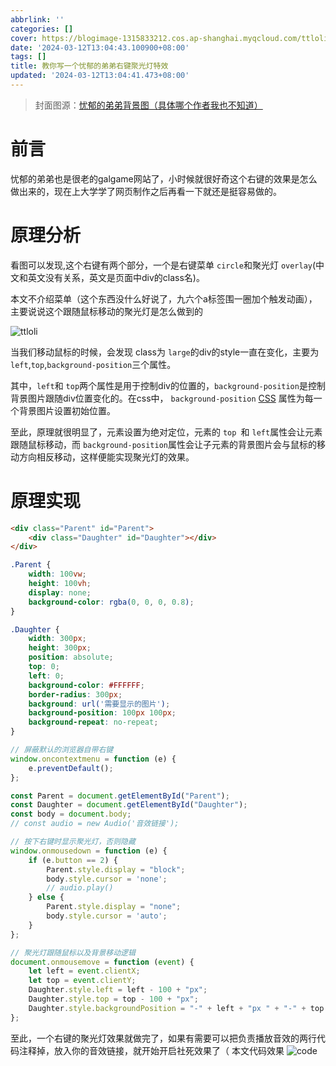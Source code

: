 ```yaml
---
abbrlink: ''
categories: []
cover: https://blogimage-1315833212.cos.ap-shanghai.myqcloud.com/ttloli%2Fcover.webp
date: '2024-03-12T13:04:43.100900+08:00'
tags: []
title: 教你写一个忧郁的弟弟右键聚光灯特效
updated: '2024-03-12T13:04:41.473+08:00'
---
```

> 封面图源：[忧郁的弟弟背景图（具体哪个作者我也不知道）](https://www.ttloli.com/)

# 前言

忧郁的弟弟也是很老的galgame网站了，小时候就很好奇这个右键的效果是怎么做出来的，现在上大学学了网页制作之后再看一下就还是挺容易做的。

# 原理分析

看图可以发现,这个右键有两个部分，一个是右键菜单 `circle`和聚光灯 `overlay`(中文和英文没有关系，英文是页面中div的class名)。

本文不介绍菜单（这个东西没什么好说了，九六个a标签围一圈加个触发动画），主要说说这个跟随鼠标移动的聚光灯是怎么做到的

![ttloli](https://blogimage-1315833212.cos.ap-shanghai.myqcloud.com/ttloli/ttloli1.png)

当我们移动鼠标的时候，会发现 class为 `large`的div的style一直在变化，主要为 `left`,`top`,`background-position`三个属性。

其中，`left`和 `top`两个属性是用于控制div的位置的，`background-position`是控制背景图片跟随div位置变化的。在css中， `background-position` [CSS](https://developer.mozilla.org/zh-CN/docs/Web/CSS) 属性为每一个背景图片设置初始位置。

至此，原理就很明显了，元素设置为绝对定位，元素的 `top `和 `left`属性会让元素跟随鼠标移动，而 `background-position`属性会让子元素的背景图片会与鼠标的移动方向相反移动，这样便能实现聚光灯的效果。

# 原理实现

``` html
<div class="Parent" id="Parent">
    <div class="Daughter" id="Daughter"></div>
</div>
```

``` css
.Parent {
    width: 100vw;
    height: 100vh;
    display: none;
    background-color: rgba(0, 0, 0, 0.8);
}

.Daughter {
    width: 300px;
    height: 300px;
    position: absolute;
    top: 0;
    left: 0;
    background-color: #FFFFFF;
    border-radius: 300px;
    background: url('需要显示的图片');
    background-position: 100px 100px;
    background-repeat: no-repeat;
}
```

``` javascript
// 屏蔽默认的浏览器自带右键
window.oncontextmenu = function (e) {
    e.preventDefault();
};

const Parent = document.getElementById("Parent");
const Daughter = document.getElementById("Daughter");
const body = document.body;
// const audio = new Audio('音效链接');

// 按下右键时显示聚光灯，否则隐藏
window.onmousedown = function (e) {
    if (e.button == 2) {
        Parent.style.display = "block";
        body.style.cursor = 'none';
        // audio.play()
    } else {
        Parent.style.display = "none";
        body.style.cursor = 'auto';
    }
};

// 聚光灯跟随鼠标以及背景移动逻辑
document.onmousemove = function (event) {
    let left = event.clientX;
    let top = event.clientY;
    Daughter.style.left = left - 100 + "px";
    Daughter.style.top = top - 100 + "px";
    Daughter.style.backgroundPosition = "-" + left + "px " + "-" + top + "px";
};
```

至此，一个右键的聚光灯效果就做完了，如果有需要可以把负责播放音效的两行代码注释掉，放入你的音效链接，就开始开启社死效果了（
本文代码效果
![code](https://blogimage-1315833212.cos.ap-shanghai.myqcloud.com/ttloli/ttloli2.gif)
